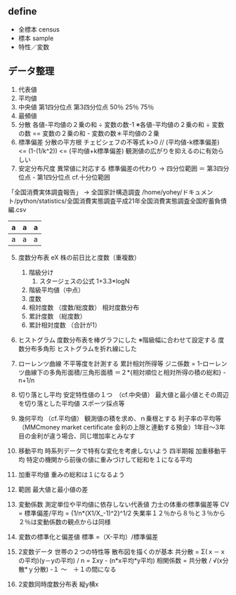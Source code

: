 ## define
  - 全標本 census
  - 標本 sample
  - 特性／変数

## データ整理
1. 代表値
  1. 平均値
  1. 中央値 第1四分位点 第3四分位点 50％ 25％ 75％
  1. 最頻値
2. 分散  各値-平均値の２乗の和 ÷ 変数の数-1
※各値-平均値の２乗の和 ÷ 変数の数 == 変数の２乗の和 - 変数の数＊平均値の２乗
3. 標準偏差 分散の平方根
  チェビシェフの不等式  k>0 // (平均値-k標準偏差) <= (1-(1/k^2)) <= (平均値+k標準偏差) 観測値の広がりを抑えるのに有効らしい
4. 安定分布尺度  異常値に対応する
  標準偏差の代わり → 四分位範囲 ＝ 第3四分位点 - 第1四分位点 cf.十分位範囲

  「全国消費実体調査報告」 → 全国家計構造調査
  /home/yohey/ドキュメント/python/statistics/全国消費実態調査平成21年全国消費実態調査全国貯蓄負債編.csv

  |a |a |a |
  |-|-|-|
  |a |a |a |

5. 度数分布表 eX 株の前日比と度数（重複数）
    1. 階級分け 
        1. スタージェスの公式 1+3.3\*logN
    1. 階級平均値（中点）
    1. 度数
    1. 相対度数 （度数/総度数） 相対度数分布
    1. 累計度数 （総度数）
    1. 累計相対度数  （合計が1）

6. ヒストグラム 度数分布表を棒グラフにした ※階級幅に合わせて設定する
  度数分布多角形 ヒストグラムを折れ線にした

7. ローレンツ曲線  不平等度を計測する 累計相対所得等
  ジニ係数  = 1-ローレンツ曲線下の多角形面積/三角形面積  ＝２\*{相対順位と相対所得の積の総和} - n+1/n

8. 切り落とし平均  安定特性値の１つ　（cf.中央値） 
  最大値と最小値とその周辺を切り落とした平均値  スポーツ採点等
9. 幾何平均 （cf.平均値）  観測値の積を求め、ｎ乗根とする 利子率の平均等（MMCmoney market certificate 金利の上限と連動する預金）1年目～3年目の金利が違う場合、同じ増加率とみなす
10. 移動平均  時系列データで特有な変化を考慮しないよう  四半期報
  加重移動平均  特定の機関から前後の値に重みづけして総和を１になる平均
11. 加重平均値 重みの総和は１になるよう
12. 範囲  最大値と最小値の差
13. 変動係数  測定単位や平均値に依存しない代表値 力士の体重の標準偏差等
  CV = 標準偏差/平均 = {1/n\*(X1/X_-1)^2}^1/2
  失業率１２％から８％と３％から２％は変動係数の観点からは同様
14. 変数の標準化と偏差値
  標準 =（X-平均）/標準偏差
15. 2変数データ  世帯の２つの特性等
  散布図を描くのが基本
  共分散 = Σ(ｘ－ｘの平均)(y－yの平均) / n = Σxy - (n\*x平均\*y平均)
  相関係数 = 共分散 / √(x分散\*ｙ分散) -１ ～　＋１の間になる
16. 2変数同時度数分布表  縦y横x